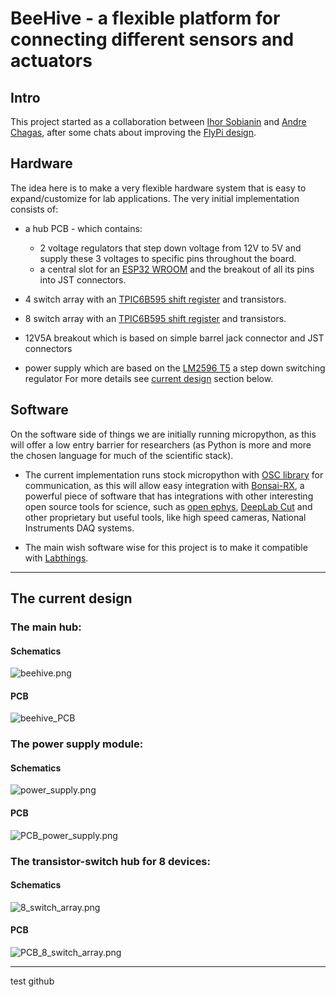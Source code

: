 # BeeHive - a flexible platform for connecting different sensors and actuators

## Intro


This project started as a collaboration between [Ihor Sobianin](https://github.com/isobianin/) and [Andre Chagas](https://github.com/amchagas/), after some chats about improving the [FlyPi design](https://github.com/amchagas/flypi). 


## Hardware 

The idea here is to make a very flexible hardware system that is easy to expand/customize for lab applications. The very initial implementation consists of:
- a hub PCB - which contains:
   -  2 voltage regulators that step down voltage from 12V to 5V and supply these 3 voltages to specific pins throughout the board.
   -  a central slot for an [ESP32 WROOM](https://www.espressif.com/sites/default/files/documentation/esp32-wroom-32_datasheet_en.pdf) and the breakout of all its pins into JST connectors.


-  4 switch array with an [TPIC6B595 shift register](https://www.ti.com/lit/ds/symlink/tpic6b595.pdf) and transistors.

-  8 switch array with an [TPIC6B595 shift register](https://www.ti.com/lit/ds/symlink/tpic6b595.pdf) and transistors.

-  12V5A breakout which is based on simple barrel jack connector and JST connectors

-  power supply which are based on the [LM2596 T5](https://www.ti.com/lit/ds/symlink/lm2596.pdf) a step down switching regulator
For more details see [current design](#the-current-design) section below.  


## Software

On the software side of things we are initially running micropython, as this will offer a low entry barrier for researchers (as Python is more and more the chosen language for much of the scientific stack).


- The current implementation runs stock micropython with [OSC library](https://github.com/SpotlightKid/micropython-osc) for communication, as this will allow easy integration with [Bonsai-RX](https://bonsai-rx.org/), a powerful piece of software that has integrations with other interesting open source tools for science, such as [open ephys](https://open-ephys.org/), [DeepLab Cut](http://www.mousemotorlab.org/deeplabcut) and other proprietary but useful tools, like high speed cameras, National Instruments DAQ systems. 


- The main wish software wise for this project is to make it compatible with [Labthings](https://github.com/labthings).

---

## The current design

### The main hub:

#### Schematics

<img alt="beehive.png" src="hardware/central_hub/beehive.png" />

#### PCB

<img alt="beehive_PCB" src="hardware/central_hub/beehive_PCB.png" />

### The power supply module:

#### Schematics

<img alt="power_supply.png" src=hardware/power_supply/power_supply.png />

#### PCB

<img alt="PCB_power_supply.png" src="hardware/power_supply/PCB_power_supply.png" />


### The transistor-switch hub for 8 devices:

#### Schematics

<img alt="8_switch_array.png" src="hardware/8_switch_array/8_switch_array.png" />

#### PCB

<img alt="PCB_8_switch_array.png" src="hardware/8_switch_array/8_switch_array_PCB.png" />

---

test github
